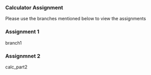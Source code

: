 
### Calculator Assignment
Please use the branches mentioned below to view the assignments <br/>
### Assignment 1
 branch1 
### Assignmnet 2
 calc_part2 










